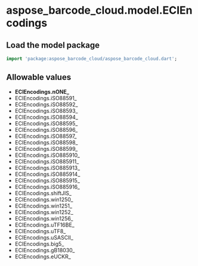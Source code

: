 # aspose_barcode_cloud.model.ECIEncodings

## Load the model package

```dart
import 'package:aspose_barcode_cloud/aspose_barcode_cloud.dart';
```

## Allowable values

* **ECIEncodings.nONE_**
* ECIEncodings.iSO88591_
* ECIEncodings.iSO88592_
* ECIEncodings.iSO88593_
* ECIEncodings.iSO88594_
* ECIEncodings.iSO88595_
* ECIEncodings.iSO88596_
* ECIEncodings.iSO88597_
* ECIEncodings.iSO88598_
* ECIEncodings.iSO88599_
* ECIEncodings.iSO885910_
* ECIEncodings.iSO885911_
* ECIEncodings.iSO885913_
* ECIEncodings.iSO885914_
* ECIEncodings.iSO885915_
* ECIEncodings.iSO885916_
* ECIEncodings.shiftJIS_
* ECIEncodings.win1250_
* ECIEncodings.win1251_
* ECIEncodings.win1252_
* ECIEncodings.win1256_
* ECIEncodings.uTF16BE_
* ECIEncodings.uTF8_
* ECIEncodings.uSASCII_
* ECIEncodings.big5_
* ECIEncodings.gB18030_
* ECIEncodings.eUCKR_


